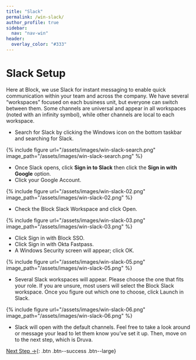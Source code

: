 ```yaml
---
title: "Slack"
permalink: /win-slack/
author_profile: true
sidebar:
  nav: "nav-win"
header:
  overlay_color: "#333"
---
```

# Slack Setup

Here at Block, we use Slack for instant messaging to enable quick communication within your team and across the company. We have several “workspaces” focused on each business unit, but everyone can switch between them. Some channels are universal and appear in all workspaces (noted with an infinity symbol), while other channels are local to each workspace.

* Search for Slack by clicking the Windows icon on the bottom taskbar and searching for Slack.

{% include figure url="/assets/images/win-slack-search.png" image_path="/assets/images/win-slack-search.png" %}

* Once Slack opens, click __Sign in to Slack__ then click the __Sign in with Google__ option.
* Click your Google Account.

{% include figure url="/assets/images/win-slack-02.png" image_path="/assets/images/win-slack-02.png" %}

* Check the Block Slack Workspace and click Open.

{% include figure url="/assets/images/win-slack-03.png" image_path="/assets/images/win-slack-03.png" %}

* Click Sign in with Block SSO.
* Click Sign in with Okta Fastpass.
* A Windows Security screen will appear; click OK.

{% include figure url="/assets/images/win-slack-05.png" image_path="/assets/images/win-slack-05.png" %}

* Several Slack workspaces will appear. Please choose the one that fits your role. If you are unsure, most users will select the Block Slack workspace. Once you figure out which one to choose, click Launch in Slack.

{% include figure url="/assets/images/win-slack-06.png" image_path="/assets/images/win-slack-06.png" %}

* Slack will open with the default channels. Feel free to take a look around or message your lead to let them know you’ve set it up. Then, move on to the next step, which is Druva.

[Next Step &rarr;](/win-yubikey){: .btn .btn--success .btn--large}

